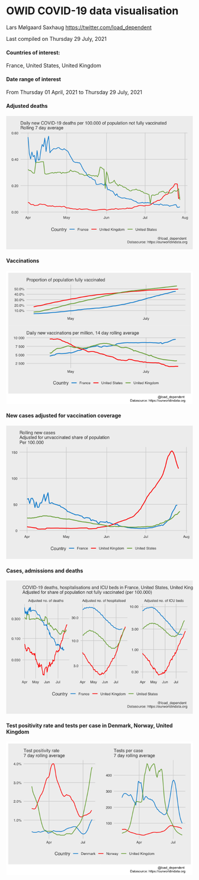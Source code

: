 OWID COVID-19 data visualisation
================
Lars Mølgaard Saxhaug <https://twitter.com/load_dependent>

Last compiled on Thursday 29 July, 2021

#### Countries of interest:

France, United States, United Kingdom

#### Date range of interest

From Thursday 01 April, 2021 to Thursday 29 July, 2021

#### Adjusted deaths

![](README_files/figure-gfm/adjusted_deaths-1.png)<!-- -->

#### Vaccinations

![](README_files/figure-gfm/vaccinations-1.png)<!-- -->

#### New cases adjusted for vaccination coverage

![](README_files/figure-gfm/new%20cases-1.png)<!-- -->

#### Cases, admissions and deaths

![](README_files/figure-gfm/cases_adm_deathc-1.png)<!-- -->

#### Test positivity rate and tests per case in Denmark, Norway, United Kingdom

![](README_files/figure-gfm/tests-1.png)<!-- -->
